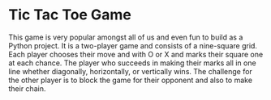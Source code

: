 # Tic Tac Toe Game

This game is very popular amongst all of us and even fun to build as a Python project.
It is a two-player game and consists of a nine-square grid. 
Each player chooses their move and with O or X and marks their square one at each chance. 
The player who succeeds in making their marks all in one line whether diagonally, horizontally, or vertically wins. 
The challenge for the other player is to block the game for their opponent and also to make their chain.
